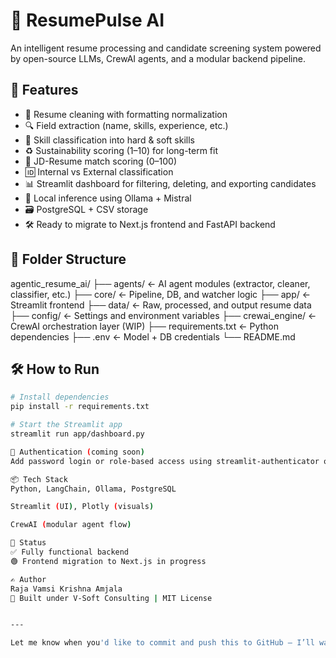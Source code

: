 # 🧠 ResumePulse AI

An intelligent resume processing and candidate screening system powered by open-source LLMs, CrewAI agents, and a modular backend pipeline.

## 🚀 Features

- 🧹 Resume cleaning with formatting normalization
- 🔍 Field extraction (name, skills, experience, etc.)
- 🤖 Skill classification into hard & soft skills
- ♻️ Sustainability scoring (1–10) for long-term fit
- 🎯 JD-Resume match scoring (0–100)
- 🆔 Internal vs External classification
- 📊 Streamlit dashboard for filtering, deleting, and exporting candidates
- 🧠 Local inference using Ollama + Mistral
- 🗃️ PostgreSQL + CSV storage
- 🛠️ Ready to migrate to Next.js frontend and FastAPI backend

## 📂 Folder Structure

agentic_resume_ai/
├── agents/ ← AI agent modules (extractor, cleaner, classifier, etc.)
├── core/ ← Pipeline, DB, and watcher logic
├── app/ ← Streamlit frontend
├── data/ ← Raw, processed, and output resume data
├── config/ ← Settings and environment variables
├── crewai_engine/ ← CrewAI orchestration layer (WIP)
├── requirements.txt ← Python dependencies
├── .env ← Model + DB credentials
└── README.md


## 🛠 How to Run

```bash
# Install dependencies
pip install -r requirements.txt

# Start the Streamlit app
streamlit run app/dashboard.py

🔐 Authentication (coming soon)
Add password login or role-based access using streamlit-authenticator or move to Next.js + next-auth.

📦 Tech Stack
Python, LangChain, Ollama, PostgreSQL

Streamlit (UI), Plotly (visuals)

CrewAI (modular agent flow)

🧪 Status
✅ Fully functional backend
🟢 Frontend migration to Next.js in progress

✍️ Author
Raja Vamsi Krishna Amjala
🚀 Built under V-Soft Consulting | MIT License


---

Let me know when you'd like to commit and push this to GitHub — I’ll walk you through the commands again if needed.
